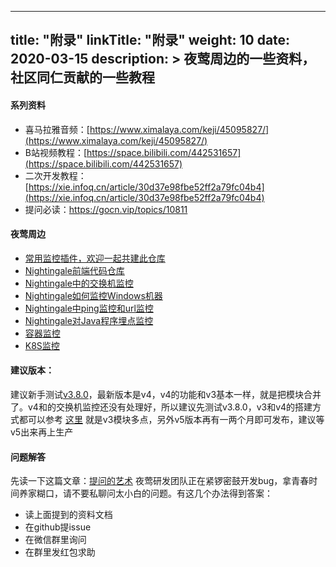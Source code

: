 
---
title: "附录"
linkTitle: "附录"
weight: 10
date: 2020-03-15
description: >
  夜莺周边的一些资料，社区同仁贡献的一些教程
---

#### 系列资料

- 喜马拉雅音频：[https://www.ximalaya.com/keji/45095827/](https://www.ximalaya.com/keji/45095827/)
- B站视频教程：[https://space.bilibili.com/442531657](https://space.bilibili.com/442531657)
- 二次开发教程：[https://xie.infoq.cn/article/30d37e98fbe52ff2a79fc04b4](https://xie.infoq.cn/article/30d37e98fbe52ff2a79fc04b4)
- 提问必读：https://gocn.vip/topics/10811 

#### 夜莺周边

- [常用监控插件，欢迎一起共建此仓库](https://github.com/n9e/plugin)
- [Nightingale前端代码仓库](https://github.com/n9e/fe)
- [Nightingale中的交换机监控](https://my.oschina.net/u/3771209/blog/4842460)
- [Nightingale如何监控Windows机器](https://github.com/n9e/win-collector)
- [Nightingale中ping监控和url监控](https://github.com/shanghai-edu/n9e-probe)
- [Nightingale对Java程序埋点监控](https://github.com/lynxcat/micrometer-registry-nightingale)
- [容器监控](https://github.com/n9e/docker-mon)
- [K8S监控](https://github.com/n9e/k8s-mon)

#### 建议版本：

建议新手测试[v3.8.0](https://github.com/didi/nightingale/releases/tag/v3.8.0)，最新版本是v4，v4的功能和v3基本一样，就是把模块合并了。v4和的交换机监控还没有处理好，所以建议先测试v3.8.0，v3和v4的搭建方式都可以参考 [这里](https://n9e.didiyun.com/docs/install/binary/) 就是v3模块多点，另外v5版本再有一两个月即可发布，建议等v5出来再上生产

#### 问题解答

先读一下这篇文章：[提问的艺术](https://mp.weixin.qq.com/s/9NReVrEj1iqrY47u_LfCfA) 夜莺研发团队正在紧锣密鼓开发bug，拿青春时间养家糊口，请不要私聊问太小白的问题。有这几个办法得到答案：

- 读上面提到的资料文档
- 在github提issue
- 在微信群里询问
- 在群里发红包求助


